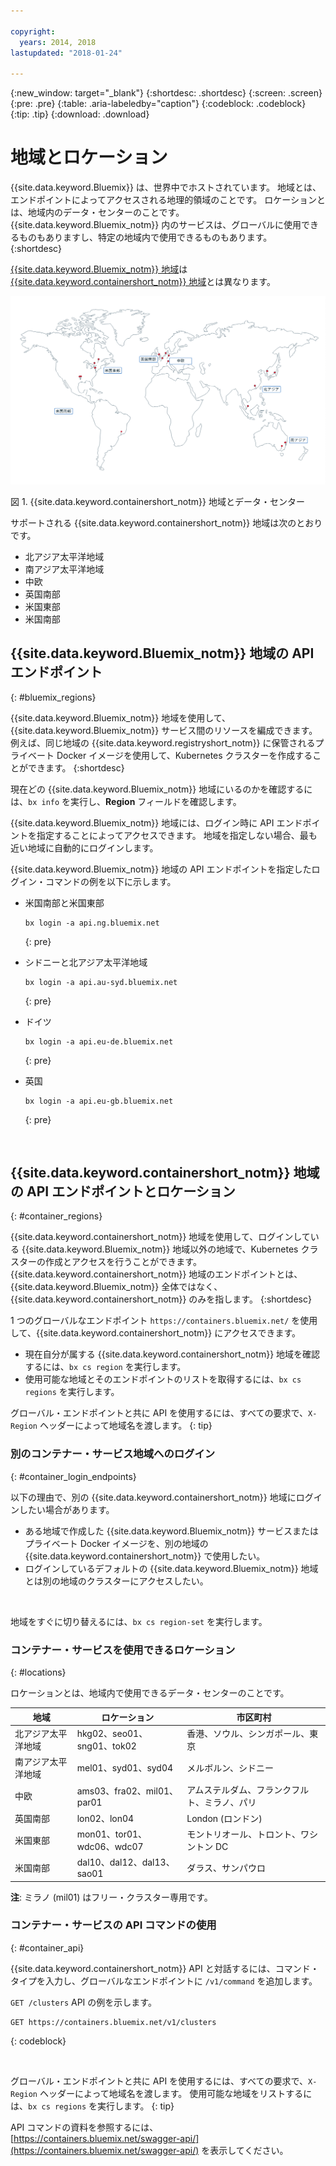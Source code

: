 ```yaml
---

copyright:
  years: 2014, 2018
lastupdated: "2018-01-24"

---
```


{:new_window: target="_blank"}
{:shortdesc: .shortdesc}
{:screen: .screen}
{:pre: .pre}
{:table: .aria-labeledby="caption"}
{:codeblock: .codeblock}
{:tip: .tip}
{:download: .download}

# 地域とロケーション
{{site.data.keyword.Bluemix}} は、世界中でホストされています。 地域とは、エンドポイントによってアクセスされる地理的領域のことです。 ロケーションとは、地域内のデータ・センターのことです。 {{site.data.keyword.Bluemix_notm}} 内のサービスは、グローバルに使用できるものもありますし、特定の地域内で使用できるものもあります。
{:shortdesc}

[{{site.data.keyword.Bluemix_notm}} 地域](#bluemix_regions)は [{{site.data.keyword.containershort_notm}} 地域](#container_regions)とは異なります。

![{{site.data.keyword.containershort_notm}} 地域とデータ・センター](images/regions.png)

図 1. {{site.data.keyword.containershort_notm}} 地域とデータ・センター

サポートされる {{site.data.keyword.containershort_notm}} 地域は次のとおりです。
  * 北アジア太平洋地域
  * 南アジア太平洋地域
  * 中欧
  * 英国南部
  * 米国東部
  * 米国南部




## {{site.data.keyword.Bluemix_notm}} 地域の API エンドポイント
{: #bluemix_regions}

{{site.data.keyword.Bluemix_notm}} 地域を使用して、{{site.data.keyword.Bluemix_notm}} サービス間のリソースを編成できます。 例えば、同じ地域の {{site.data.keyword.registryshort_notm}} に保管されるプライベート Docker イメージを使用して、Kubernetes クラスターを作成することができます。
{:shortdesc}

現在どの {{site.data.keyword.Bluemix_notm}} 地域にいるのかを確認するには、`bx info` を実行し、**Region** フィールドを確認します。

{{site.data.keyword.Bluemix_notm}} 地域には、ログイン時に API エンドポイントを指定することによってアクセスできます。 地域を指定しない場合、最も近い地域に自動的にログインします。

{{site.data.keyword.Bluemix_notm}} 地域の API エンドポイントを指定したログイン・コマンドの例を以下に示します。

  * 米国南部と米国東部
      ```
      bx login -a api.ng.bluemix.net
      ```
      {: pre}

  * シドニーと北アジア太平洋地域
      ```
      bx login -a api.au-syd.bluemix.net
      ```
      {: pre}

  * ドイツ
      ```
      bx login -a api.eu-de.bluemix.net
      ```
      {: pre}

  * 英国
      ```
      bx login -a api.eu-gb.bluemix.net
      ```
      {: pre}



<br />


## {{site.data.keyword.containershort_notm}} 地域の API エンドポイントとロケーション
{: #container_regions}

{{site.data.keyword.containershort_notm}} 地域を使用して、ログインしている {{site.data.keyword.Bluemix_notm}} 地域以外の地域で、Kubernetes クラスターの作成とアクセスを行うことができます。 {{site.data.keyword.containershort_notm}} 地域のエンドポイントとは、{{site.data.keyword.Bluemix_notm}} 全体ではなく、{{site.data.keyword.containershort_notm}} のみを指します。
{:shortdesc}

1 つのグローバルなエンドポイント `https://containers.bluemix.net/` を使用して、{{site.data.keyword.containershort_notm}} にアクセスできます。
* 現在自分が属する {{site.data.keyword.containershort_notm}} 地域を確認するには、`bx cs region` を実行します。
* 使用可能な地域とそのエンドポイントのリストを取得するには、`bx cs regions` を実行します。

グローバル・エンドポイントと共に API を使用するには、すべての要求で、`X-Region` ヘッダーによって地域名を渡します。
{: tip}

### 別のコンテナー・サービス地域へのログイン
{: #container_login_endpoints}

以下の理由で、別の {{site.data.keyword.containershort_notm}} 地域にログインしたい場合があります。
  * ある地域で作成した {{site.data.keyword.Bluemix_notm}} サービスまたはプライベート Docker イメージを、別の地域の {{site.data.keyword.containershort_notm}} で使用したい。
  * ログインしているデフォルトの {{site.data.keyword.Bluemix_notm}} 地域とは別の地域のクラスターにアクセスしたい。

</br>

地域をすぐに切り替えるには、`bx cs region-set` を実行します。

### コンテナー・サービスを使用できるロケーション
{: #locations}

ロケーションとは、地域内で使用できるデータ・センターのことです。

  | 地域 | ロケーション | 市区町村 |
  |--------|----------|------|
  | 北アジア太平洋地域 | hkg02、seo01、sng01、tok02 | 香港、ソウル、シンガポール、東京 |
  | 南アジア太平洋地域     | mel01、syd01、syd04        | メルボルン、シドニー |
  | 中欧     | ams03、fra02、mil01、par01        | アムステルダム、フランクフルト、ミラノ、パリ |
  | 英国南部      | lon02、lon04         | London (ロンドン) |
  | 米国東部      | mon01、tor01、wdc06、wdc07        | モントリオール、トロント、ワシントン DC |
  | 米国南部     | dal10、dal12、dal13、sao01       | ダラス、サンパウロ |

**注**: ミラノ (mil01) はフリー・クラスター専用です。

### コンテナー・サービスの API コマンドの使用
{: #container_api}

{{site.data.keyword.containershort_notm}} API と対話するには、コマンド・タイプを入力し、グローバルなエンドポイントに `/v1/command` を追加します。

`GET /clusters` API の例を示します。
  ```
  GET https://containers.bluemix.net/v1/clusters
  ```
  {: codeblock}

</br>

グローバル・エンドポイントと共に API を使用するには、すべての要求で、`X-Region` ヘッダーによって地域名を渡します。 使用可能な地域をリストするには、`bx cs regions` を実行します。
{: tip}

API コマンドの資料を参照するには、[https://containers.bluemix.net/swagger-api/](https://containers.bluemix.net/swagger-api/) を表示してください。
